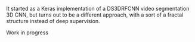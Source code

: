 It started as a  Keras implementation of a DS3DRFCNN video segmentation 3D CNN, but turns out to be a different approach, with a sort of a fractal structure instead of deep supervision.

Work in progress
